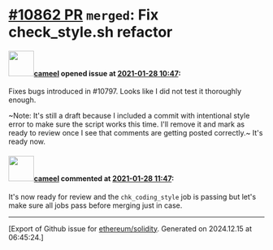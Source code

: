 # [\#10862 PR](https://github.com/ethereum/solidity/pull/10862) `merged`: Fix check_style.sh refactor

#### <img src="https://avatars.githubusercontent.com/u/137030?v=4" width="50">[cameel](https://github.com/cameel) opened issue at [2021-01-28 10:47](https://github.com/ethereum/solidity/pull/10862):

Fixes bugs introduced in #10797. Looks like I did not test it thoroughly enough.

~Note: It's still a draft because I included a commit with intentional style error to make sure the script works this time. I'll remove it and mark as ready to review once I see that comments are getting posted correctly.~ It's ready now.

#### <img src="https://avatars.githubusercontent.com/u/137030?v=4" width="50">[cameel](https://github.com/cameel) commented at [2021-01-28 11:47](https://github.com/ethereum/solidity/pull/10862#issuecomment-768999670):

It's now ready for review and the `chk_coding_style` job is passing but let's make sure all jobs pass before merging just in case.


-------------------------------------------------------------------------------



[Export of Github issue for [ethereum/solidity](https://github.com/ethereum/solidity). Generated on 2024.12.15 at 06:45:24.]
